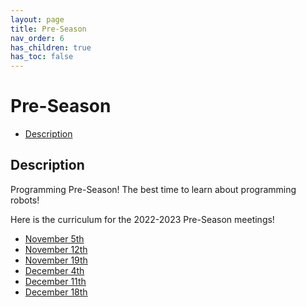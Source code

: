 ```yaml
---
layout: page
title: Pre-Season
nav_order: 6
has_children: true
has_toc: false
---
```


# Pre-Season

* [Description](#description)

## Description

Programming Pre-Season! The best time to learn about programming robots!

Here is the curriculum for the 2022-2023 Pre-Season meetings!

* [November 5th](/preseason/2022-11-5)
* [November 12th](/preseason/2022-11-12)
* [November 19th](/preseason/2022-11-19)
* [December 4th](/preseason/2022-12-4)
* [December 11th](/preseason/2022-12-11)
* [December 18th](/preseason/2022-12-18)